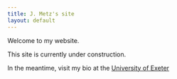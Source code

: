 ```yaml
---
title: J. Metz's site
layout: default
---
```


Welcome to my website. 

This site is currently under construction. 

In the meantime, visit my bio at the [University of Exeter](http://www.exeter.ac.uk/biomedicalhub/team/drjeremymetz/)
